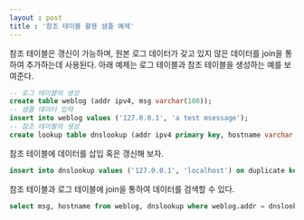 ```yaml
---
layout : post
title : '참조 테이블 활용 샘플 예제'
---
```


참조 테이블은 갱신이 가능하며, 원본 로그 데이터가 갖고 있지 않은 데이터를 join을 통하여 추가하는데 사용된다. 아래 예제는 로그 테이블과 참조 테이블을 생성하는 예를 보여준다.

```sql
-- 로그 테이블의 생성
create table weblog (addr ipv4, msg varchar(100));
-- 샘플 데이터 입력
insert into weblog values ('127.0.0.1', 'a test msessage');
-- 참조 테이블의 생성
create lookup table dnslookup (addr ipv4 primary key, hostname varchar (100));
```

참조 테이블에 데이터를 삽입 혹은 갱신해 보자.

```sql
insert into dnslookup values ('127.0.0.1', 'localhost') on duplicate key update set hostname = '127.0.0.1'
```

참조 테이블과 로그 테이블에 join을 통하여 데이터를 검색할 수 있다.

```sql
select msg, hostname from weblog, dnslookup where weblog.addr = dnslookup.addr;
```
